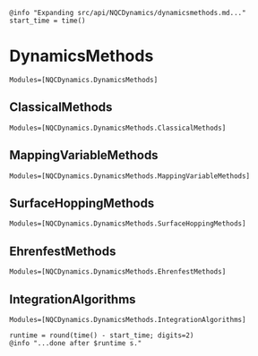 ```@setup logging
@info "Expanding src/api/NQCDynamics/dynamicsmethods.md..."
start_time = time()
```

# DynamicsMethods

```@autodocs
Modules=[NQCDynamics.DynamicsMethods]
```

## ClassicalMethods

```@autodocs
Modules=[NQCDynamics.DynamicsMethods.ClassicalMethods]
```

## MappingVariableMethods

```@autodocs
Modules=[NQCDynamics.DynamicsMethods.MappingVariableMethods]
```

## SurfaceHoppingMethods

```@autodocs
Modules=[NQCDynamics.DynamicsMethods.SurfaceHoppingMethods]
```

## EhrenfestMethods

```@autodocs
Modules=[NQCDynamics.DynamicsMethods.EhrenfestMethods]
```

## IntegrationAlgorithms

```@autodocs
Modules=[NQCDynamics.DynamicsMethods.IntegrationAlgorithms]
```
```@setup logging
runtime = round(time() - start_time; digits=2)
@info "...done after $runtime s."
```
